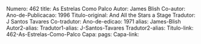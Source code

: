 Numero: 462
title: As Estrelas Como Palco
Autor: James Blish
Co-autor: 
Ano-de-Publicacao: 1996
Titulo-original: And All the Stars a Stage
Tradutor: J Santos Tavares
Co-tradutor: 
Ano-de-edicao: 1971
alias: James-Blish
Autor2-alias: 
Tradutor1-alias: J-Santos-Tavares
Tradutor2-alias: 
Titulo-link: 462-As-Estrelas-Como-Palco
Capa: 
pags: 
Capa-link: 